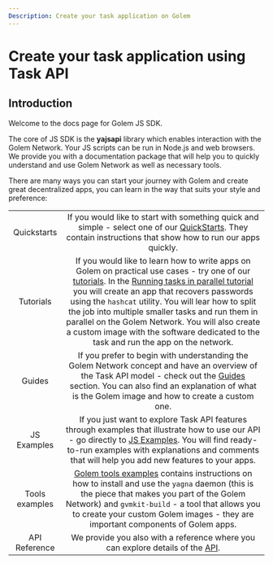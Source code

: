 ```yaml
---
Description: Create your task application on Golem
---
```


# Create your task application using Task API

## Introduction

Welcome to the docs page for Golem JS SDK. 

The core of JS SDK is the __yajsapi__ library which enables interaction with the Golem Network. Your JS scripts can be run in Node.js and web browsers. We provide you with a documentation package that will help you to quickly understand and use Golem Network as well as necessary tools.

There are many ways you can start your journey with Golem and create great decentralized apps, you can learn in the way that suits your style and preference:

|         |                                                                                                   |
|:-------:|:-------------------------------------------------------------------------------------------------:|
|Quickstarts | If you would like to start with something quick and simple - select one of our [QuickStarts](quickstarts/index.md). They contain instructions that show how to run our apps quickly. |
|Tutorials |If you would like to learn how to write apps on Golem on practical use cases - try one of our [tutorials](tutorials/index.md). In the [Running tasks in parallel tutorial](./tutorials/running-parallel-tasks.md) you will create an app that recovers passwords using the `hashcat` utility. You will lear how to split the job into multiple smaller tasks and run them in parallel on the Golem Network. You will also create a custom image with the software dedicated to the task and run the app on the network.|
| Guides | If you prefer to begin with understanding the Golem Network concept and have an overview of the Task API model - check out the [Guides](guides/index.md) section. You can also find an explanation of what is the Golem image and how to create a custom one. |
| JS Examples | If you just want to explore Task API features through examples that illustrate how to use our API - go directly to [JS Examples](examples/index.md). You will find ready-to-run examples with explanations and comments that will help you add new features to your apps. |
|Tools examples | [Golem tools examples](examples/tools/index.md) contains instructions on how to install and use the `yagna` daemon (this is the piece that makes you part of the Golem Network) and `gvmkit-build` - a tool that allows you to create your custom Golem images - they are important components of Golem apps.|
| API Reference | We provide you also with a reference where you can explore details of the [API](docs/index.md).|

